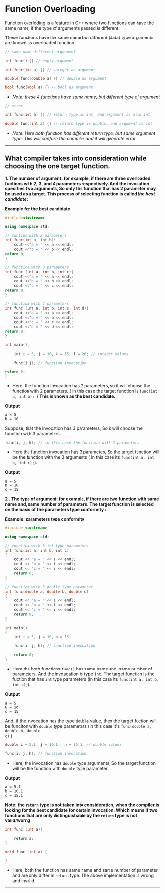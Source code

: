 # Function Overloading 

Function overloding is a feature in C++ where two functions can have the same name, if the type of arguments passed is different.

These functions have the same name but different (data) type arguments are known as overloaded function.

```cpp
// same name different arguement

int func() {} // empty argument

int func(int a) {} // integer as argument

double func(double a) {} // double as argument

bool func(bool a) {} // bool as argument
```
- *Note: these 4 functions have same name, but different type of argument*


```cpp
// error

int func(int a) {} // return type is int, and argument is also int.

double func(int a) {} // return type is double, and argument is int
```
- *Note: Here both function has different return type, but same argument type. This will confuse the compiler and it will generate error.*


****

## What compiler takes into consideration while choosing the one target function.

**1. **The number of argument**: for example, if there are three overloaded fuctions with 2, 3, and 4 parameters respectively. And the invocation specifies two arguments, So only the function  that has 2 parameter may be used as a target. This process of selecting function is called *the best candidate*:**

**Example for the best candidate**

```cpp
#include<iostream>

using namespace std;

// funtion with 2 parameters
int func(int a, int b){
    cout <<"a = " << a << endl;
    cout <<"b = " << b << endl;
return 0;
}

// function with 3 parameters
int func (int a, int b, int c){
    cout <<"a = " << a << endl;
    cout <<"b = " << b << endl;
    cout <<"c = " << c << endl;
return 0;
}

// function with 4 parameters
int func (int a, int b, int c, int d){
    cout <<"a = " << a << endl;
    cout <<"b = " << b << endl;
    cout <<"c = " << c << endl;
    cout <<"d = " << d << endl;
return 0;
}

int main(){
    
    int i = 5, j = 10, k = 15, l = 20; // integer values

    func(i,j); // function invocation

return 0;
}
```

- Here, the function invocation has 2 parameters, so it will choose the function with 2 parameters. ( in this case the target function is <code>func(int a, int b); </code>) **This is known as the best candidate.**

**Output**

```
a = 5
b = 10
```

Suppose, that the invocation has 3 parameters, So it will choose the function with 3 parameters.

```cpp
func(i, j, k); // in this case the function with 3 parameters
```
- Here the function invocation has 3 parametes, So the target function will be the function with the 3 arguments ( in this case its <code>func(int a, int b, int c);</code>).

**Output**

```
a = 5
b = 10
c = 15
```


**2 . **The type of argument:** for example, if there are two function with same name and, same number of parameters. The target function is selected on the basis of the **parameters type conformity** :**

**Example: parameters type conformity**

```cpp
#include <iostream>

using namespace std;

// function with 3 int type parameters
int func(int a, int b, int c)
{
    cout << "a = " << a << endl;
    cout << "b = " << b << endl;
    cout << "c = " << c << endl;
    return 0;
}

// function with 3 double type parameter
int func(double a, double b, double c)
{
    cout << "a = " << a << endl;
    cout << "b = " << b << endl;
    cout << "c = " << c << endl;
    return 0;
}

int main()
{
    int i = 5, j = 10, h = 15;

    func(i, j, h); // function invocation

    return 0;
}
```

- Here the both functions <code>func()</code> has same name and, same number of parameters. And the invoacation is type <code>int</code>. The target function is the fuction that has <code>int</code> type parameters (in this case its <code>func(int a, int b, int c);</code>).

**Output**

```
a = 5
b = 10
c = 15
```

And, if the invocation has the type <code>double</code> value, then the target fuction will be funciton with <code>double</code> type parameters (in this case it's <code>func(double a, double b, double c)</code>.)

```cpp
double i = 5.1, j = 10.1 , h = 15.1; // double values

func(i, j, h); // function invocation
```
- Here, the invocation has <code>double</code> type arguments, So the target function will be the function with <code>double</code> type parameter.

**Output**

```
a = 5.1
b = 10.1
c = 15.1
```

**Note: the <code>return</code> type is not taken into consideration, when the compiler is looking for the best candidate for certain invocation. Which means if two functions that are only distinguishable by the <code>return</code> type is not valid/worng**

```cpp
int func (int a){

    return a;
}

void func (int a) {

}
```
- Here, both the function has same name and same number of parameter and are only differ in <code>return</code> type.
The above implementation is wrong and invalid.

****

